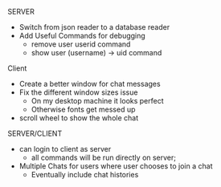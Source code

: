 SERVER
- Switch from json reader to a database reader
- Add Useful Commands for debugging
  - remove user userid command
  - show user (username) -> uid command

Client
- Create a better window for chat messages
- Fix the different window sizes issue
	- On my desktop machine it looks perfect
	- Otherwise fonts get messed up
- scroll wheel to show the whole chat

SERVER/CLIENT
- can login to client as server
 	- all commands will be run directly on server;
- Multiple Chats for users where user chooses to join a chat
	- Eventually include chat histories